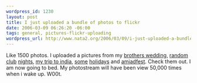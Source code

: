 ```yaml
--- 
wordpress_id: 1230
layout: post
title: I just uploaded a bundle of photos to flickr
date: 2006-03-09 06:26:20 -06:00
tags: general, pictures-flickr-uploading
wordpress_url: http://www.nata2.org/2006/03/09/i-just-uploaded-a-bundle-of-photos-to-flickr/
---
```

Like 1500 photos. I uploaded a pictures from my <a href="http://www.flickr.com/photos/natatwo/sets/72057594078275444/">brothers wedding</a>, <a href="http://static.flickr.com/48/110013191_5edfd2c20f_s.jpg">random</a> <a href="http://www.flickr.com/photos/natatwo/sets/72057594078272537/">club</a> <a href="http://www.flickr.com/photos/natatwo/sets/72057594078270929/">nights</a>, <a href="http://www.flickr.com/photos/natatwo/sets/72057594078282161/">my trip to india</a>, <a href="http://www.flickr.com/photos/natatwo/sets/72057594078282525/">some</a> <a href="http://www.flickr.com/photos/natatwo/sets/72057594078263497/">holidays</a> and <a href="http://www.flickr.com/photos/natatwo/sets/72057594078278029/">amjadfest</a>. Check them out. I am now going to bed. My photostream will have been view 50,000 times when i wake up. W00t.
